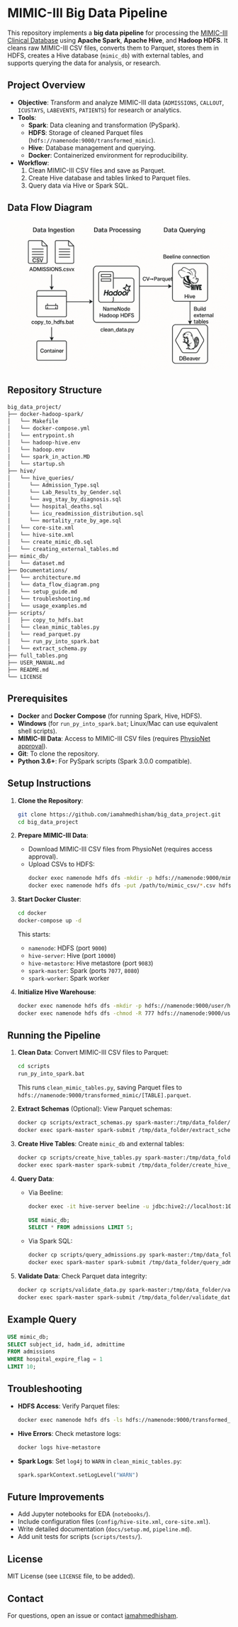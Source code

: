 # MIMIC-III Big Data Pipeline

This repository implements a **big data pipeline** for processing the [MIMIC-III Clinical Database](https://github.com/physionet/db) using **Apache Spark**, **Apache Hive**, and **Hadoop HDFS**. It cleans raw MIMIC-III CSV files, converts them to Parquet, stores them in HDFS, creates a Hive database (`mimic_db`) with external tables, and supports querying the data for analysis, or research.

## Project Overview
- **Objective**: Transform and analyze MIMIC-III data (`ADMISSIONS`, `CALLOUT`, `ICUSTAYS`, `LABEVENTS`, `PATIENTS`) for research or analytics.
- **Tools**:
  - **Spark**: Data cleaning and transformation (PySpark).
  - **HDFS**: Storage of cleaned Parquet files (`hdfs://namenode:9000/transformed_mimic`).
  - **Hive**: Database management and querying.
  - **Docker**: Containerized environment for reproducibility.
- **Workflow**:
  1. Clean MIMIC-III CSV files and save as Parquet.
  2. Create Hive database and tables linked to Parquet files.
  3. Query data via Hive or Spark SQL.

## Data Flow Diagram

![Data Flow](Documentations/data_flow_diagram.png)

## Repository Structure
```plaintext
big_data_project/
├── docker-hadoop-spark/
│   └── Makefile
│   └── docker-compose.yml
│   └── entrypoint.sh
│   └── hadoop-hive.env
│   └── hadoop.env
│   └── spark_in_action.MD
│   └── startup.sh
├── hive/
│   └── hive_queries/
│      └── Admission_Type.sql
│      └── Lab_Results_by_Gender.sql
│      └── avg_stay_by_diagnosis.sql
│      └── hospital_deaths.sql
│      └── icu_readmission_distribution.sql
│      └── mortality_rate_by_age.sql
│   └── core-site.xml
│   └── hive-site.xml
│   └── create_mimic_db.sql
│   └── creating_external_tables.md
├── mimic_db/
│   └── dataset.md
├── Documentations/
│   └── architecture.md
│   └── data_flow_diagram.png
│   └── setup_guide.md
│   └── troubleshooting.md
│   └── usage_examples.md
├── scripts/
│   ├── copy_to_hdfs.bat
│   └── clean_mimic_tables.py
│   └── read_parquet.py
│   └── run_py_into_spark.bat
│   └── extract_schema.py
├── full_tables.png
├── USER_MANUAL.md
├── README.md
└── LICENSE
```

## Prerequisites
- **Docker** and **Docker Compose** (for running Spark, Hive, HDFS).
- **Windows** (for `run_py_into_spark.bat`; Linux/Mac can use equivalent shell scripts).
- **MIMIC-III Data**: Access to MIMIC-III CSV files (requires [PhysioNet approval](https://physionet.org/content/mimiciii/)).
- **Git**: To clone the repository.
- **Python 3.6+**: For PySpark scripts (Spark 3.0.0 compatible).

## Setup Instructions
1. **Clone the Repository**:
   ```bash
   git clone https://github.com/iamahmedhisham/big_data_project.git
   cd big_data_project
   ```

2. **Prepare MIMIC-III Data**:
   - Download MIMIC-III CSV files from PhysioNet (requires access approval).
   - Upload CSVs to HDFS:
     ```bash
     docker exec namenode hdfs dfs -mkdir -p hdfs://namenode:9000/mimic_db
     docker exec namenode hdfs dfs -put /path/to/mimic_csv/*.csv hdfs://namenode:9000/mimic_db/
     ```

3. **Start Docker Cluster**:
   ```bash
   cd docker
   docker-compose up -d
   ```
   This starts:
   - `namenode`: HDFS (port `9000`)
   - `hive-server`: Hive (port `10000`)
   - `hive-metastore`: Hive metastore (port `9083`)
   - `spark-master`: Spark (ports `7077`, `8080`)
   - `spark-worker`: Spark worker

4. **Initialize Hive Warehouse**:
   ```bash
   docker exec namenode hdfs dfs -mkdir -p hdfs://namenode:9000/user/hive/warehouse
   docker exec namenode hdfs dfs -chmod -R 777 hdfs://namenode:9000/user/hive
   ```

## Running the Pipeline
1. **Clean Data**:
   Convert MIMIC-III CSV files to Parquet:
   ```bash
   cd scripts
   run_py_into_spark.bat
   ```
   This runs `clean_mimic_tables.py`, saving Parquet files to `hdfs://namenode:9000/transformed_mimic/[TABLE].parquet`.

2. **Extract Schemas** (Optional):
   View Parquet schemas:
   ```bash
   docker cp scripts/extract_schemas.py spark-master:/tmp/data_folder/extract_schemas.py
   docker exec spark-master spark-submit /tmp/data_folder/extract_schemas.py
   ```

3. **Create Hive Tables**:
   Create `mimic_db` and external tables:
   ```bash
   docker cp scripts/create_hive_tables.py spark-master:/tmp/data_folder/create_hive_tables.py
   docker exec spark-master spark-submit /tmp/data_folder/create_hive_tables.py
   ```

4. **Query Data**:
   - Via Beeline:
     ```bash
     docker exec -it hive-server beeline -u jdbc:hive2://localhost:10000
     ```
     ```sql
     USE mimic_db;
     SELECT * FROM admissions LIMIT 5;
     ```
   - Via Spark SQL:
     ```bash
     docker cp scripts/query_admissions.py spark-master:/tmp/data_folder/query_admissions.py
     docker exec spark-master spark-submit /tmp/data_folder/query_admissions.py
     ```

5. **Validate Data**:
   Check Parquet data integrity:
   ```bash
   docker cp scripts/validate_data.py spark-master:/tmp/data_folder/validate_data.py
   docker exec spark-master spark-submit /tmp/data_folder/validate_data.py
   ```

## Example Query
```sql
USE mimic_db;
SELECT subject_id, hadm_id, admittime
FROM admissions
WHERE hospital_expire_flag = 1
LIMIT 10;
```

## Troubleshooting
- **HDFS Access**:
  Verify Parquet files:
  ```bash
  docker exec namenode hdfs dfs -ls hdfs://namenode:9000/transformed_mimic
  ```
- **Hive Errors**:
  Check metastore logs:
  ```bash
  docker logs hive-metastore
  ```
- **Spark Logs**:
  Set `log4j` to `WARN` in `clean_mimic_tables.py`:
  ```python
  spark.sparkContext.setLogLevel("WARN")
  ```

## Future Improvements
- Add Jupyter notebooks for EDA (`notebooks/`).
- Include configuration files (`config/hive-site.xml`, `core-site.xml`).
- Write detailed documentation (`docs/setup.md`, `pipeline.md`).
- Add unit tests for scripts (`scripts/tests/`).

## License
MIT License (see `LICENSE` file, to be added).

## Contact
For questions, open an issue or contact [iamahmedhisham](https://github.com/iamahmedhisham).
